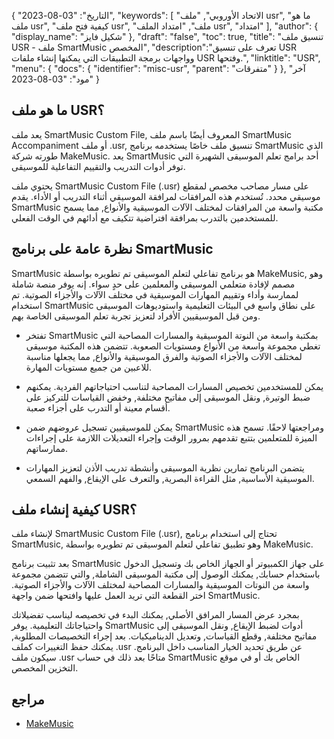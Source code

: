 {
"التاريخ": "03-08-2023",
  "keywords": [
"الاتحاد الأوروبي",
"ملف usr",
"ما هو ملف usr",
"كيفية فتح ملف usr",
"ملف",
"امتداد الملف usr",
"امتداد"
],
  "author": {
"display_name": "شكيل فايز"
},
"draft": "false",
"toc": true,
"title": "تنسيق ملف USR - ملف SmartMusic المخصص",
  "description":"تعرف على تنسيق USR وواجهات برمجة التطبيقات التي يمكنها إنشاء ملفات USR وفتحها.",
"linktitle": "USR",
  "menu": {
    "docs": {
      "identifier": "misc-usr",
"parent": "متفرقات"
}
},
"آخر مود": "03-08-2023"
}

## ما هو ملف USR؟

يعد ملف SmartMusic Custom File, المعروف أيضًا باسم ملف SmartMusic Accompaniment أو ملف .usr, تنسيق ملف خاصًا يستخدمه برنامج SmartMusic الذي طورته شركة MakeMusic. يعد SmartMusic أحد برامج تعلم الموسيقى الشهيرة التي توفر أدوات التدريب والتقييم التفاعلية للموسيقى.

يحتوي ملف SmartMusic Custom File (.usr) على مسار مصاحب مخصص لمقطع موسيقي محدد. تُستخدم هذه المرافقات لمرافقة الموسيقي أثناء التدريب أو الأداء. يقدم SmartMusic مكتبة واسعة من المرافقات لمختلف الآلات الموسيقية والأنواع, مما يسمح للمستخدمين بالتدرب بمرافقة افتراضية تتكيف مع أدائهم في الوقت الفعلي.

## نظرة عامة على برنامج SmartMusic

SmartMusic هو برنامج تفاعلي لتعلم الموسيقى تم تطويره بواسطة MakeMusic, وهو مصمم لإفادة متعلمي الموسيقى والمعلمين على حدٍ سواء. إنه يوفر منصة شاملة لممارسة وأداء وتقييم المهارات الموسيقية في مختلف الآلات والأجزاء الصوتية. تم استخدام SmartMusic على نطاق واسع في البيئات التعليمية واستوديوهات الموسيقى ومن قبل الموسيقيين الأفراد لتعزيز تجربة تعلم الموسيقى الخاصة بهم.

- تفتخر SmartMusic بمكتبة واسعة من النوتة الموسيقية والمسارات المصاحبة التي تغطي مجموعة واسعة من الأنواع ومستويات الصعوبة. تتضمن هذه المكتبة موسيقى لمختلف الآلات والأجزاء الصوتية والفرق الموسيقية والأنواع, مما يجعلها مناسبة للاعبين من جميع مستويات المهارة.

- يمكن للمستخدمين تخصيص المسارات المصاحبة لتناسب احتياجاتهم الفردية. يمكنهم ضبط الوتيرة, ونقل الموسيقى إلى مفاتيح مختلفة, وخفض القياسات للتركيز على أقسام معينة أو التدرب على أجزاء صعبة.

- يمكن للموسيقيين تسجيل عروضهم ضمن SmartMusic ومراجعتها لاحقًا. تسمح هذه الميزة للمتعلمين بتتبع تقدمهم بمرور الوقت وإجراء التعديلات اللازمة على إجراءات ممارساتهم.

- يتضمن البرنامج تمارين نظرية الموسيقى وأنشطة تدريب الأذن لتعزيز المهارات الموسيقية الأساسية, مثل القراءة البصرية, والتعرف على الإيقاع, والفهم السمعي.

## كيفية إنشاء ملف USR؟

لإنشاء ملف SmartMusic Custom File (.usr), تحتاج إلى استخدام برنامج SmartMusic, وهو تطبيق تفاعلي لتعلم الموسيقى تم تطويره بواسطة MakeMusic.

بعد تثبيت برنامج SmartMusic على جهاز الكمبيوتر أو الجهاز الخاص بك وتسجيل الدخول باستخدام حسابك, يمكنك الوصول إلى مكتبة الموسيقى الشاملة, والتي تتضمن مجموعة واسعة من النوتات الموسيقية والمسارات المصاحبة لمختلف الآلات والأجزاء الصوتية. اختر القطعة التي تريد العمل عليها وافتحها ضمن واجهة SmartMusic.

بمجرد عرض المسار المرافق الأصلي, يمكنك البدء في تخصيصه ليناسب تفضيلاتك واحتياجاتك التعليمية. يوفر SmartMusic أدوات لضبط الإيقاع, ونقل الموسيقى إلى مفاتيح مختلفة, وقطع القياسات, وتعديل الديناميكيات. بعد إجراء التخصيصات المطلوبة, يمكنك حفظ التغييرات كملف .usr عن طريق تحديد الخيار المناسب داخل البرنامج. سيكون ملف .usr متاحًا بعد ذلك في حساب SmartMusic الخاص بك أو في موقع التخزين المخصص.

## مراجع
- [MakeMusic](https://www.makemusic.com/)

